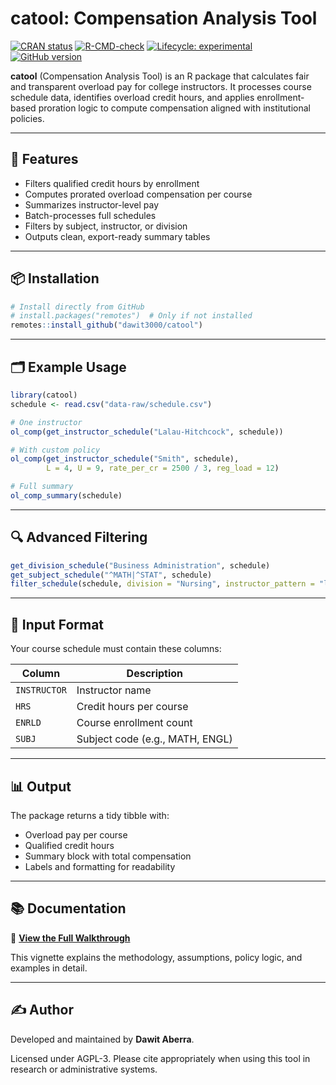 
# catool: Compensation Analysis Tool

[![CRAN
status](https://www.r-pkg.org/badges/version/catool)](https://CRAN.R-project.org/package=catool)
[![R-CMD-check](https://github.com/dawit3000/catool/actions/workflows/R-CMD-check.yaml/badge.svg)](https://github.com/dawit3000/catool/actions/workflows/R-CMD-check.yaml)
[![Lifecycle:
experimental](https://img.shields.io/badge/lifecycle-experimental-orange.svg)](https://lifecycle.r-lib.org/articles/stages.html#experimental)
[![GitHub
version](https://img.shields.io/github/v/tag/dawit3000/catool?label=GitHub&logo=github)](https://github.com/dawit3000/catool)

**catool** (Compensation Analysis Tool) is an R package that calculates
fair and transparent overload pay for college instructors. It processes
course schedule data, identifies overload credit hours, and applies
enrollment-based proration logic to compute compensation aligned with
institutional policies.

------------------------------------------------------------------------

## 🔧 Features

- Filters qualified credit hours by enrollment
- Computes prorated overload compensation per course
- Summarizes instructor-level pay
- Batch-processes full schedules
- Filters by subject, instructor, or division
- Outputs clean, export-ready summary tables

------------------------------------------------------------------------

## 📦 Installation

``` r
# Install directly from GitHub
# install.packages("remotes")  # Only if not installed
remotes::install_github("dawit3000/catool")
```

------------------------------------------------------------------------

## 🗂️ Example Usage

``` r
library(catool)
schedule <- read.csv("data-raw/schedule.csv")

# One instructor
ol_comp(get_instructor_schedule("Lalau-Hitchcock", schedule))

# With custom policy
ol_comp(get_instructor_schedule("Smith", schedule),
        L = 4, U = 9, rate_per_cr = 2500 / 3, reg_load = 12)

# Full summary
ol_comp_summary(schedule)
```

------------------------------------------------------------------------

## 🔍 Advanced Filtering

``` r
get_division_schedule("Business Administration", schedule)
get_subject_schedule("^MATH|^STAT", schedule)
filter_schedule(schedule, division = "Nursing", instructor_pattern = "lee")
```

------------------------------------------------------------------------

## 📄 Input Format

Your course schedule must contain these columns:

| Column       | Description                     |
|--------------|---------------------------------|
| `INSTRUCTOR` | Instructor name                 |
| `HRS`        | Credit hours per course         |
| `ENRLD`      | Course enrollment count         |
| `SUBJ`       | Subject code (e.g., MATH, ENGL) |

------------------------------------------------------------------------

## 📊 Output

The package returns a tidy tibble with:

- Overload pay per course
- Qualified credit hours
- Summary block with total compensation
- Labels and formatting for readability

------------------------------------------------------------------------

## 📚 Documentation

🔗 [**View the Full
Walkthrough**](https://dawit3000.github.io/catool/articles/catool-walkthrough.html)

This vignette explains the methodology, assumptions, policy logic, and
examples in detail.

------------------------------------------------------------------------

## ✍️ Author

Developed and maintained by **Dawit Aberra**.

Licensed under AGPL-3. Please cite appropriately when using this tool in
research or administrative systems.
